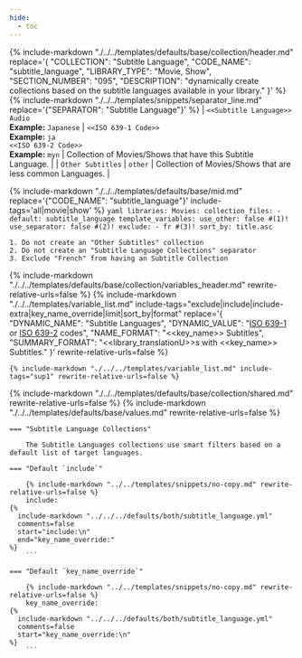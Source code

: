 ```yaml
---
hide:
  - toc
---
```

{%
    include-markdown "./../../templates/defaults/base/collection/header.md"
    replace='{
        "COLLECTION": "Subtitle Language", 
        "CODE_NAME": "subtitle_language",
        "LIBRARY_TYPE": "Movie, Show", 
        "SECTION_NUMBER": "095", 
        "DESCRIPTION": "dynamically create collections based on the subtitle languages available in your library."
    }'
%}
{% include-markdown "./../../templates/snippets/separator_line.md" replace='{"SEPARATOR": "Subtitle Language"}' %}
| `<<Subtitle Language>> Audio`<br>**Example:** `Japanese` | `<<ISO 639-1 Code>>`<br>**Example:** `ja` <br>`<<ISO 639-2 Code>>`<br>**Example:** `myn` | Collection of Movies/Shows that have this Subtitle Language. |
| `Other Subtitles`                                        | `other`                                                                                  | Collection of Movies/Shows that are less common Languages.   |

{% include-markdown "./../../templates/defaults/base/mid.md" replace='{"CODE_NAME": "subtitle_language"}' include-tags='all|movie|show' %}
    ```yaml
    libraries:
      Movies:
        collection_files:
          - default: subtitle_language
            template_variables:
              use_other: false #(1)!
              use_separator: false #(2)!
              exclude:
                - fr #(3)!
              sort_by: title.asc
    ```

    1. Do not create an "Other Subtitles" collection
    2. Do not create an "Subtitle Language Collections" separator
    3. Exclude "French" from having an Subtitle Collection

{% include-markdown "./../../templates/defaults/base/collection/variables_header.md" rewrite-relative-urls=false %}
    {%
        include-markdown "./../../templates/variable_list.md"
        include-tags="exclude|include|include-extra|key_name_override|limit|sort_by|format"
        replace='{
            "DYNAMIC_NAME": "Subtitle Languages", 
            "DYNAMIC_VALUE": "[ISO 639-1](https://en.wikipedia.org/wiki/List_of_ISO_639-1_codes) or [ISO 639-2](https://en.wikipedia.org/wiki/List_of_ISO_639-2_codes) codes",
            "NAME_FORMAT": "<<key_name>> Subtitles",
            "SUMMARY_FORMAT": "<<library_translationU>>s with <<key_name>> Subtitles."
        }'
        rewrite-relative-urls=false
    %}

    {% include-markdown "./../../templates/variable_list.md" include-tags="sup1" rewrite-relative-urls=false %}

{% include-markdown "./../../templates/defaults/base/collection/shared.md" rewrite-relative-urls=false %}
{% include-markdown "./../../templates/defaults/base/values.md" rewrite-relative-urls=false %}

    === "Subtitle Language Collections"
        
        The Subtitle Languages collections use smart filters based on a default list of target languages.

    === "Default `include`"

        {% include-markdown "../../templates/snippets/no-copy.md" rewrite-relative-urls=false %}
        include: 
    {%    
      include-markdown "../../../defaults/both/subtitle_language.yml" 
      comments=false
      start="include:\n"
      end="key_name_override:"
    %}
        ```

    === "Default `key_name_override`"
    
        {% include-markdown "../../templates/snippets/no-copy.md" rewrite-relative-urls=false %}
        key_name_override: 
    {%    
      include-markdown "../../../defaults/both/subtitle_language.yml" 
      comments=false
      start="key_name_override:\n"
    %}
        ```
